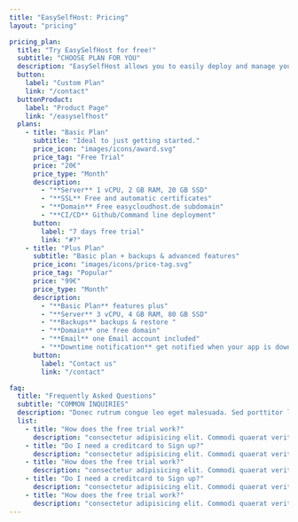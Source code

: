 ```yaml
---
title: "EasySelfHost: Pricing"
layout: "pricing"

pricing_plan:
  title: "Try EasySelfHost for free!"
  subtitle: "CHOOSE PLAN FOR YOU"
  description: "EasySelfHost allows you to easily deploy and manage your selfhosted apps. It is based on the popular open-source project CapRover, but includes advanced monitoring, persistent volumes which are shared in the cluster, backups, snapshots and way more! Need bigger servers? Clusters? Custom wishes? Contact us."
  button:
    label: "Custom Plan"
    link: "/contact"
  buttonProduct:
    label: "Product Page"
    link: "/easyselfhost"
  plans:
    - title: "Basic Plan"
      subtitle: "Ideal to just getting started."
      price_icon: "images/icons/award.svg"
      price_tag: "Free Trial"
      price: "20€"
      price_type: "Month"
      description:
        - "**Server** 1 vCPU, 2 GB RAM, 20 GB SSD"
        - "**SSL** Free and automatic certificates"
        - "**Domain** Free easycloudhost.de subdomain"
        - "**CI/CD** Github/Command line deployment"
      button:
        label: "7 days free trial"
        link: "#?"
    - title: "Plus Plan"
      subtitle: "Basic plan + backups & advanced features"
      price_icon: "images/icons/price-tag.svg"
      price_tag: "Popular"
      price: "99€"
      price_type: "Month"
      description:
        - "**Basic Plan** features plus"
        - "**Server** 3 vCPU, 4 GB RAM, 80 GB SSD"
        - "**Backups** backups & restore "
        - "**Domain** one free domain"
        - "**Email** one Email account included"
        - "**Downtime notification** get notified when your app is down"
      button:
        label: "Contact us"
        link: "/contact"

faq:
  title: "Frequently Asked Questions"
  subtitle: "COMMON INQUIRIES"
  description: "Donec rutrum congue leo eget malesuada. Sed porttitor lectus nibh. Cras ultricies ligula sed magna dictum porta. Vestibulum ac diam sit amet quam vehicula elementum."
  list:
    - title: "How does the free trial work?"
      description: "consectetur adipisicing elit. Commodi quaerat veritatis necessitatibus nemo ullam dolores aut veniam officiis asperiores, unde quo magni repudiandae impedit iusto voluptatum eos, aliquam, consectetur aliquid."
    - title: "Do I need a creditcard to Sign up?"
      description: "consectetur adipisicing elit. Commodi quaerat veritatis necessitatibus nemo ullam dolores aut veniam officiis asperiores, unde quo magni repudiandae impedit iusto voluptatum eos, aliquam, consectetur aliquid."
    - title: "How does the free trial work?"
      description: "consectetur adipisicing elit. Commodi quaerat veritatis necessitatibus nemo ullam dolores aut veniam officiis asperiores, unde quo magni repudiandae impedit iusto voluptatum eos, aliquam, consectetur aliquid."
    - title: "Do I need a creditcard to Sign up?"
      description: "consectetur adipisicing elit. Commodi quaerat veritatis necessitatibus nemo ullam dolores aut veniam officiis asperiores, unde quo magni repudiandae impedit iusto voluptatum eos, aliquam, consectetur aliquid."
    - title: "How does the free trial work?"
      description: "consectetur adipisicing elit. Commodi quaerat veritatis necessitatibus nemo ullam dolores aut veniam officiis asperiores, unde quo magni repudiandae impedit iusto voluptatum eos, aliquam, consectetur aliquid."
---
```

